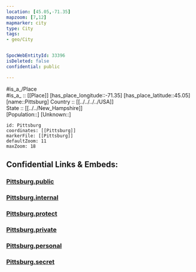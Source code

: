 ```yaml
---
location: [45.05,-71.35] 
mapzoom: [7,12] 
mapmarker: city 
type: City
tags:
- geo/City


SpocWebEntityId: 33396
isDeleted: false
confidential: public

---
```

#is_a_/Place  
#is_a_ :: [[Place]] 
[has_place_longitude::-71.35] 
[has_place_latitude::45.05] 
[name::Pittsburg] 
Country :: [[../../../../USA]]  
State :: [[../../New_Hampshire]]  
[Population::] 
[Unknown::] 


```leaflet
id: Pittsburg
coordinates: [[Pittsburg]] 
markerFile: [[Pittsburg]] 
defaultZoom: 11 
maxZoom: 18
```


## Confidential Links & Embeds: 

### [Pittsburg.public](/_public/\Earth\Continent\America~North\USA\USA~Eastern\New_Hampshire\counties~New_Hampshire\Coos,County\cities~CoosPittsburg.public.md) 

### [Pittsburg.internal](/_internal/\Earth\Continent\America~North\USA\USA~Eastern\New_Hampshire\counties~New_Hampshire\Coos,County\cities~CoosPittsburg.internal.md) 

### [Pittsburg.protect](/_protect/\Earth\Continent\America~North\USA\USA~Eastern\New_Hampshire\counties~New_Hampshire\Coos,County\cities~CoosPittsburg.protect.md) 

### [Pittsburg.private](/_private/\Earth\Continent\America~North\USA\USA~Eastern\New_Hampshire\counties~New_Hampshire\Coos,County\cities~CoosPittsburg.private.md) 

### [Pittsburg.personal](/_personal/\Earth\Continent\America~North\USA\USA~Eastern\New_Hampshire\counties~New_Hampshire\Coos,County\cities~CoosPittsburg.personal.md) 

### [Pittsburg.secret](/_secret/\Earth\Continent\America~North\USA\USA~Eastern\New_Hampshire\counties~New_Hampshire\Coos,County\cities~CoosPittsburg.secret.md)

